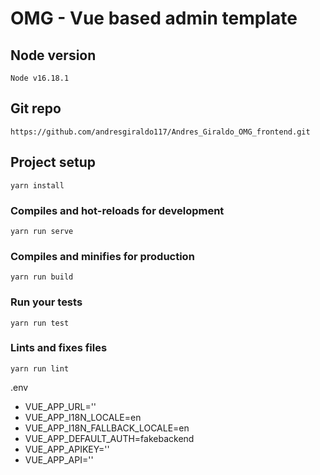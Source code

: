 # OMG - Vue based admin template

## Node version
```
Node v16.18.1
```

## Git repo
```
https://github.com/andresgiraldo117/Andres_Giraldo_OMG_frontend.git
```

## Project setup
```
yarn install
```

### Compiles and hot-reloads for development
```
yarn run serve
```

### Compiles and minifies for production
```
yarn run build
```

### Run your tests
```
yarn run test
```

### Lints and fixes files
```
yarn run lint
```

.env
- VUE_APP_URL=''
- VUE_APP_I18N_LOCALE=en
- VUE_APP_I18N_FALLBACK_LOCALE=en
- VUE_APP_DEFAULT_AUTH=fakebackend
- VUE_APP_APIKEY=''
- VUE_APP_API=''